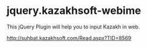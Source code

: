 # jquery.kazakhsoft-webime
This jQuery Plugin will help you to input Kazakh in web.
 
 http://suhbat.kazakhsoft.com/Read.aspx?TID=8569
